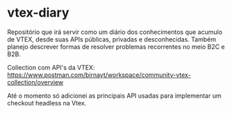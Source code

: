 # vtex-diary
Repositório que irá servir como um diário dos conhecimentos que acumulo de VTEX, desde suas APIs públicas, privadas e desconhecidas. Também planejo descrever formas de resolver problemas recorrentes no meio B2C e B2B.

Collection com API's da VTEX: https://www.postman.com/birnayt/workspace/community-vtex-collection/overview

Até o momento só adicionei as principais API usadas para implementar um checkout headless na Vtex.
